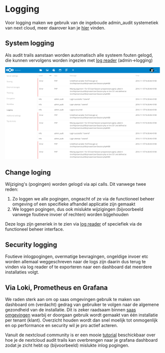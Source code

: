 # Logging

Voor logging maken we gebruik van de ingeboude admin\_audit systemetiek van next cloud, meer daarover kan je [hier](https://docs.nextcloud.com/server/29/admin_manual/configuration_server/logging_configuration.html#admin-audit-log) vinden.

## System logging

Als audit trails aanstaan worden automatisch alle systeem fouten gelogd, die kunnen vervolgens worden ingezien met [log reader](https://github.com/nextcloud/logreader) (admin->logging)

![alt text](image.png)

## Change loging

Wijziging's (pogingen) worden gelogd via api calls. Dit vanwege twee reden:

1. Zo loggen we alle pogingen, ongeacht of ze via de functioneel beheer omgeving of een specifieke afhandel applicatie zijn gemaakt
2. We loggen pogingen, dus ook mislukte wijzigingen (bijvoorbeeld vanwege foutieve invoer of rechten) worden bijgehouden

Deze logs zijn generiek in te zien via [log reader](https://github.com/nextcloud/logreader) of speciefiek via de functioneel beheer interface.

## Security logging

Foutieve inlogpogingen, overmatige bevragingen, ongeldige invoer etc worden allemaal weggeschreven naar de logs zijn daarin dus terug te vinden via log reader of te exporteren naar een dashboard dat meerdere installaties volgt.

## Via Loki, Prometheus en Grafana

We raden sterk aan om op saas omgevingen gebruik te maken van dashboard om (verdacht) gedrag van gebruiker te volgen naar de algemene gezondheid van de installatie. Dit is zeker raadsaam binnen [saas omgevingen](saas.md) waarbij er doorgaan gebruik wordt gemaakt van één installatie per tenant (klant). Overzicht houden wordt dan snel moelijk tot onmogenlijk en op performance en security wil je pro actief acteren.

Vanuit de nextcloud community is er een mooie [tutorial](https://okxo.de/monitor-your-nextcloud-logs-for-suspicious-activities/) beschickbaar over hoe je de nextcloud audit trails kan overbrengen naar je grafana dashboard zodat je zicht hebt op (bijvoorbeeld) mislukte inlog pogingen.

